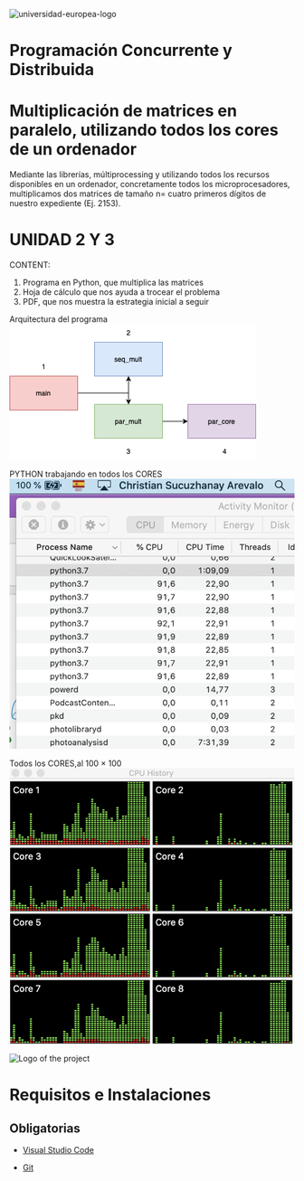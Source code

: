 ![universidad-europea-logo](https://user-images.githubusercontent.com/17354471/218064896-b8411ee7-5cec-4e97-8a71-216a4e6f3bf4.png)
# Programación Concurrente y Distribuida #
# Multiplicación de matrices en paralelo, utilizando todos los cores de un ordenador
Mediante las librerías, múltiprocessing y utilizando todos los recursos disponibles en un ordenador, concretamente todos los microprocesadores, multiplicamos dos matrices de tamaño n= cuatro primeros dígitos de nuestro expediente (Ej. 2153).
# UNIDAD 2 Y 3 #

CONTENT:
1. Programa en Python, que multiplica las matrices 
2. Hoja de cálculo que nos ayuda a trocear el problema
3. PDF, que nos muestra la estrategia inicial a seguir

Arquitectura del programa
![Arquitectura](https://github.com/sukuzhanay/multicore-multiprocessing/blob/main/arquitectura%20del%20programa%20de%20multiplicacion.png)

PYTHON trabajando en todos los CORES
 ![Design](https://github.com/sukuzhanay/multicore-multiprocessing/blob/main/python%20trabajando%20en%20paralelo.png)

Todos los CORES,al 100 × 100
![Todos los cores](https://github.com/sukuzhanay/multicore-multiprocessing/blob/main/todos%20los%20cores%20multiplicando.png)

![Logo of the project](https://github.com/sukuzhanay/tfginder/blob/main/UEM-logo.png)

# Requisitos e Instalaciones

## Obligatorias

* [Visual Studio Code](https://code.visualstudio.com/)


* [Git](https://git-scm.com/)


